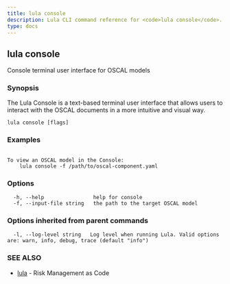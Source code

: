 ```yaml
---
title: lula console
description: Lula CLI command reference for <code>lula console</code>.
type: docs
---
```

## lula console

Console terminal user interface for OSCAL models

### Synopsis


The Lula Console is a text-based terminal user interface that allows users to 
interact with the OSCAL documents in a more intuitive and visual way.


```
lula console [flags]
```

### Examples

```

To view an OSCAL model in the Console:
	lula console -f /path/to/oscal-component.yaml

```

### Options

```
  -h, --help                help for console
  -f, --input-file string   the path to the target OSCAL model
```

### Options inherited from parent commands

```
  -l, --log-level string   Log level when running Lula. Valid options are: warn, info, debug, trace (default "info")
```

### SEE ALSO

* [lula](/cli-commands/lula/)	 - Risk Management as Code

